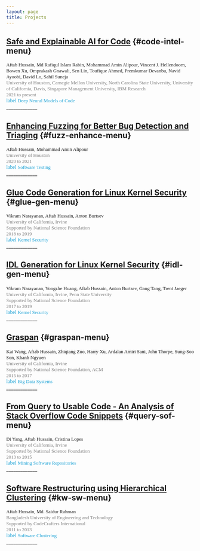 ```yaml
---
layout: page
title: Projects 
---
```


## [Safe and Explainable AI for Code](../project-code-intel/index.html) {#code-intel-menu}
<div style="font-family: 'Alata';">
    <span style="font-size: small;">Aftab Hussain, Md Rafiqul Islam Rabin, Mohammad Amin Alipour, Vincent J. Hellendoorn, Bowen Xu, Omprakash Gnawali, Sen Lin, Toufique Ahmed, Premkumar Devanbu, Navid Ayoobi, David Lo, Sahil Suneja<br></span>
    <span style="color: gray; font-size: small;">University of Houston, Carnegie Mellon University, North Carolina State University, University of California, Davis, Singapore Management University, IBM Research <br>
    2021 to present <br></span>
    <span class="material-symbols-outlined" style="color: #1ba2d6;">label</span>
    <span style="color: #1ba2d6; font-size: small;">Deep Neural Models of Code</span>
</div>
_____________

## [Enhancing Fuzzing for Better Bug Detection and Triaging](../project-fuzz-enhance/index.html) {#fuzz-enhance-menu}
<div style="font-family: 'Alata';">
    <span style="font-size: small;">Aftab Hussain, Mohammad Amin Alipour <br></span>
    <span style="color: gray; font-size: small;">University of Houston <br> 2020 to 2021 <br></span>
    <span class="material-symbols-outlined" style="color: #1ba2d6;">label</span>
    <span style="color: #1ba2d6; font-size: small;">Software Testing</span>
</div>
_____________

## [Glue Code Generation for Linux Kernel Security](../project-glue-gen/index.html) {#glue-gen-menu}
<div style="font-family: 'Alata';">
    <span style="font-size: small;">Vikram Narayanan, Aftab Hussain, Anton Burtsev <br></span>
    <span style="color: gray; font-size: small;">University of California, Irvine <br> Supported by National Science Foundation <br> 2018 to 2019 <br></span>
    <span class="material-symbols-outlined" style="color: #1ba2d6;">label</span>
    <span style="color: #1ba2d6; font-size: small;">Kernel Security</span>
</div>
_____________

## [IDL Generation for Linux Kernel Security](../project-idl-gen/index.html) {#idl-gen-menu}
<div style="font-family: 'Alata';">
    <span style="font-size: small;">Vikram Narayanan, Yongzhe Huang, Aftab Hussain, Anton Burtsev, Gang Tang, Trent Jaeger<br></span>
    <span style="color: gray; font-size: small;">University of California, Irvine, Penn State University
 <br> Supported by National Science Foundation <br> 2017 to 2019 <br></span>
    <span class="material-symbols-outlined" style="color: #1ba2d6;">label</span>
    <span style="color: #1ba2d6; font-size: small;">Kernel Security</span>
</div>
_____________

## [Graspan](../project-graspan/index.html) {#graspan-menu}
<div style="font-family: 'Alata';">
    <span style="font-size: small;">Kai Wang, Aftab Hussain, Zhiqiang Zuo, Harry Xu, Ardalan
    Amiri Sani, John Thorpe, Sung-Soo Son, Khanh Ngyuen <br></span>
    <span style="color: gray; font-size: small;">University of California, Irvine 
    <br> Supported by National Science Foundation, ACM<br>2015 to 2017<br></span>
    <span class="material-symbols-outlined" style="color: #1ba2d6;">label</span>
    <span style="color: #1ba2d6; font-size: small;">Big Data Systems</span>
</div>
_____________

## [From Query to Usable Code - An Analysis of Stack Overflow Code Snippets](../project-query-sof/index.html) {#query-sof-menu}
<div style="font-family: 'Alata';">
    <span style="font-size: small;">Di Yang, Aftab Hussain, Cristina Lopes <br></span>
    <span style="color: gray; font-size: small;">University of California, Irvine 
    <br> Supported by National Science Foundation<br>2013 to 2015<br></span>
    <span class="material-symbols-outlined" style="color: #1ba2d6;">label</span>
    <span style="color: #1ba2d6; font-size: small;">Mining Software Repositories</span>
</div>
_____________

## [Software Restructuring using Hierarchical Clustering](../project-kw-sw/index.html) {#kw-sw-menu}
<div style="font-family: 'Alata';">
    <span style="font-size: small;">Aftab Hussain, Md. Saidur Rahman <br></span>
    <span style="color: gray; font-size: small;">Bangladesh University of Engineering and Technology <br> Supported by CodeCrafters International<br>2011 to 2013<br></span> 
    <span class="material-symbols-outlined" style="color: #1ba2d6;">label</span>
    <span style="color: #1ba2d6; font-size: small;">Software Clustering</span>
</div>
_____________

														



	
